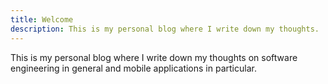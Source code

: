 ```yaml
---
title: Welcome
description: This is my personal blog where I write down my thoughts.
---
```


This is my personal blog where I write down my thoughts on software engineering in general and mobile applications in particular.


